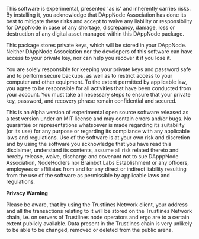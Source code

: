 This software is experimental, presented 'as is' and inherently carries risks. By installing it, you acknowledge that DAppNode Association has done its best to mitigate these risks and accept to waive any liability or responsibility for DAppNode in case of any shortage, discrepancy, damage, loss or destruction of any digital asset managed within this DAppNode package.

This package stores private keys, which will be stored in your DAppNode. Neither DAppNode Association nor the developers of this software can have access to your private key, nor can help you recover it if you lose it.

You are solely responsible for keeping your private keys and password safe and to perform secure backups, as well as to restrict access to your computer and other equipment. To the extent permitted by applicable law, you agree to be responsible for all activities that have been conducted from your account. You must take all necessary steps to ensure that your private key, password, and recovery phrase remain confidential and secured.

This is an Alpha version of experimental open source software released as a test version under an MIT license and may contain errors and/or bugs. No guarantee or representations whatsoever is made regarding its suitability (or its use) for any purpose or regarding its compliance with any applicable laws and regulations. Use of the software is at your own risk and discretion and by using the software you acknowledge that you have read this disclaimer, understand its contents, assume all risk related thereto and hereby release, waive, discharge and covenant not to sue DApppNode Association, NodeHodlers nor Brainbot Labs Establishment or any officers, employees or affiliates from and for any direct or indirect liability resulting from the use of the software as permissible by applicable laws and regulations.

**Privacy Warning**

Please be aware, that by using the Trustlines Network client, your address and all the transactions relating to it will be stored on the Trustlines Network chain, i.e. on servers of Trustlines node operators and ergo are to a certain extent publicly available. Data present in the Trustlines chain is very unlikely to be able to be changed, removed or deleted from the public arena.

